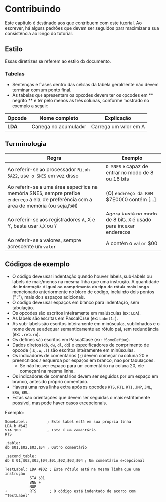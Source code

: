# Contribuindo
Este capítulo é destinado aos que contribuem com este tutorial. Ao escrever,  há alguns padrões que devem ser seguidos para maximizar a sua consistência ao longo do tutorial.

## Estilo
Essas diretrizes se referem ao estilo do documento.

### Tabelas
- Sentenças e frases dentro das células da tabela geralmente não devem terminar com um ponto final.
- As tabelas que apresentam os opcodes devem ter os opcodes em ** negrito ** e ter pelo menos as três colunas, conforme mostrado no exemplo a seguir:

| Opcode | Nome completo | Explicação |
| - | - | - |
| **LDA** | Carrega no acumulador | Carrega um valor em A |

## Terminologia
| Regra | Exemplo |
| - | - |
| Ao referir-se ao processador `Ricoh 5A22`, use` o SNES` em vez disso | `O SNES` é capaz de entrar no modo de 8 ou 16 bits |
| Ao referir-se a uma área específica na memória SNES, sempre prefixe `endereço` a ela, de preferência com a área de memória (ou seja,`RAM`) | \(O\) `endereço da RAM` $7E0000 contém [...] |
| Ao referir-se aos registradores A, X e Y, basta usar `A`,`X` ou `Y` | Agora `A` está no modo de 8 bits. `X` é usado para indexar endereços |
| Ao referir-se a valores, sempre acrescente um `valor` | A contém o `valor` $00 |

## Códigos de exemplo
- O código deve usar indentação quando houver labels, sub-labels ou labels de mais/menos na mesma linha que uma instrução. A quantidade de indentação é igual ao comprimento do tipo de rótulo mais longo mencionado anteriormente no bloco de código, incluindo dois pontos ("`:`"), mais dois espaços adicionais.
- O código deve usar espaços em branco para indentação, sem tabulação.
- Os opcodes são escritos inteiramente em maiúsculas (ex: `LDA`).
- As labels são escritas em PascalCase (ex: `Label1:`).
- As sub-labels são escritos inteiramente em minúsculas, sublinhados e o nome deve se adequar semanticamente ao rótulo pai, sem redundância (ex: `.return`).
- Os defines são escritos em PascalCase (ex: `!SomeDefine`).
- Dados diretos (`db`, `dw`, `dl`, `dd`) e especificadores de comprimento de opcode (`.b`,`.w`, `.l`) são escritos inteiramente em minúsculas.
- Os indicadores de comentários (`;`) devem começar na coluna 20 e preenchidos à esquerda por espaços em branco, não por tabulações.
    - Se não houver espaço para um comentário na coluna 20, ele começará na mesma linha.
- Os indicadores de comentários devem ser seguidos por um espaço em branco, antes do próprio comentário.
- Haverá uma nova linha extra após os opcodes `RTS`, `RTL`, `RTI`, `JMP`,  `JML`, `BRA`, `BRL`.
- Estas são orientações que devem ser seguidas o mais estritamente possível, mas pode haver casos excepcionais.

Exemplo:
```
SomeLabel:         ; Este label está em sua própria linha
LDA.b #$42
STA $00            ; Isto é um comentário
RTS

.table:
db $01,$02,$03,$04 ; Outro comentário

.second_table:
db $ 01,$02,$03,$04,$01,$02,$03,$04 ; Um comentário excepcional

TestLabel: LDA #$02 ; Este rótulo está na mesma linha que uma instrução
           STA $01
           BNE +
           NOP
+          RTS      ; O código está indentado de acordo com "TestLabel"
